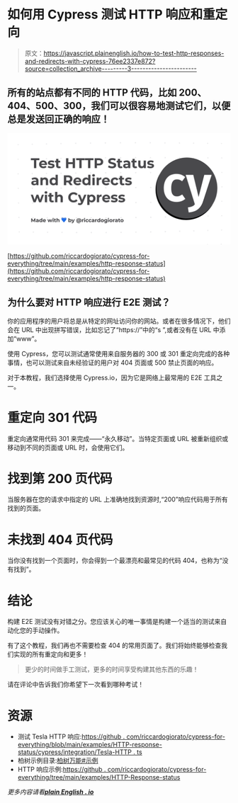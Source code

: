# 如何用 Cypress 测试 HTTP 响应和重定向

> 原文：<https://javascript.plainenglish.io/how-to-test-http-responses-and-redirects-with-cypress-76ee2337e872?source=collection_archive---------3----------------------->

## 所有的站点都有不同的 HTTP 代码，比如 200、404、500、300，我们可以很容易地测试它们，以便总是发送回正确的响应！

![](img/835d85eaca930c15459b0262f0f280aa.png)

[https://github.com/riccardogiorato/cypress-for-everything/tree/main/examples/http-response-status](https://github.com/riccardogiorato/cypress-for-everything/tree/main/examples/http-response-status)

## 为什么要对 HTTP 响应进行 E2E 测试？

你的应用程序的用户将总是从特定的网址访问你的网站。或者在很多情况下，他们会在 URL 中出现拼写错误，比如忘记了“https://”中的“s ”,或者没有在 URL 中添加“www”。

使用 Cypress，您可以测试通常使用来自服务器的 300 或 301 重定向完成的各种事情，也可以测试来自未经验证的用户对 404 页面或 500 禁止页面的响应。

对于本教程，我们选择使用 Cypress.io，因为它是网络上最常用的 E2E 工具之一。

# 重定向 301 代码

重定向通常用代码 301 来完成——“永久移动”。当特定页面或 URL 被重新组织或移动到不同的页面或 URL 时，会使用它们。

# 找到第 200 页代码

当服务器在您的请求中指定的 URL 上准确地找到资源时,“200”响应代码用于所有找到的页面。

# 未找到 404 页代码

当你没有找到一个页面时，你会得到一个最漂亮和最常见的代码 404，也称为“没有找到”。

# 结论

构建 E2E 测试没有对错之分。您应该关心的唯一事情是构建一个适当的测试来自动化您的手动操作。

有了这个教程，我们再也不需要检查 404 的常用页面了。我们将始终能够检查我们实现的所有重定向和更多！

> 更少的时间做手工测试，更多的时间享受构建其他东西的乐趣！

请在评论中告诉我们你希望下一次看到哪种考试！

# 资源

*   测试 Tesla HTTP 响应:[https://github . com/riccardogiorato/cypress-for-everything/blob/main/examples/HTTP-response-status/cypress/integration/Tesla-HTTP . ts](https://github.com/riccardogiorato/cypress-for-everything/blob/main/examples/http-response-status/cypress/integration/tesla-http.ts)
*   柏树示例目录:[柏树万能#示例](https://github.com/riccardogiorato/cypress-for-everything#examples)
*   HTTP 响应示例:[https://github . com/riccardogiorato/cypress-for-everything/tree/main/examples/HTTP-Response-status](https://github.com/riccardogiorato/cypress-for-everything/tree/main/examples/http-response-status)

*更多内容请看*[***plain English . io***](http://plainenglish.io/)